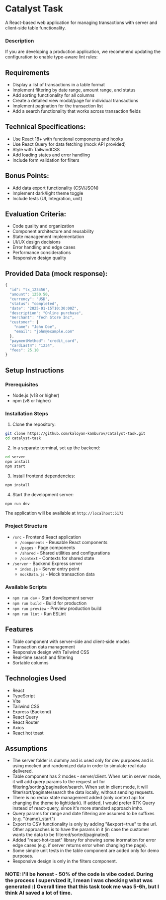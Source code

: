 # Catalyst Task

A React-based web application for managing transactions with server and client-side table functionality.

### Description

If you are developing a production application, we recommend updating the configuration to enable type-aware lint rules:

## Requirements

- Display a list of transactions in a table format
- Implement filtering by date range, amount range, and status
- Add sorting functionality for all columns
- Create a detailed view modal/page for individual transactions
- Implement pagination for the transaction list
- Add a search functionality that works across transaction fields

## Technical Specifications:

- Use React 18+ with functional components and hooks
- Use React Query for data fetching (mock API provided)
- Style with TailwindCSS
- Add loading states and error handling
- Include form validation for filters

## Bonus Points:

- Add data export functionality (CSV/JSON)
- Implement dark/light theme toggle
- Include tests (UI, Integration, unit)

## Evaluation Criteria:

- Code quality and organization
- Component architecture and reusability
- State management implementation
- UI/UX design decisions
- Error handling and edge cases
- Performance considerations
- Responsive design quality

## Provided Data (mock response):

```js
{
  "id": "tx_123456",
  "amount": 1250.50,
  "currency": "USD",
  "status": "completed",
  "date": "2025-01-15T10:30:00Z",
  "description": "Online purchase",
  "merchant": "Tech Store Inc",
  "customer": {
    "name": "John Doe",
    "email": "john@example.com"
  },
  "paymentMethod": "credit_card",
  "cardLast4": "1234",
  "fees": 25.10
}
```

## Setup Instructions

### Prerequisites

- Node.js (v18 or higher)
- npm (v8 or higher)

### Installation Steps

1. Clone the repository:

```bash
git clone https://github.com/kaloyan-kamburov/catalyst-task.git
cd catalyst-task
```

2. In a separate terminal, set up the backend:

```bash
cd server
npm install
npm start
```

3. Install frontend dependencies:

```bash
npm install
```

4. Start the development server:

```bash
npm run dev
```

The application will be available at `http://localhost:5173`

### Project Structure

- `/src` - Frontend React application
  - `/components` - Reusable React components
  - `/pages` - Page components
  - `/shared` - Shared utilities and configurations
  - `/context` - Contexts for shared state
- `/server` - Backend Express server
  - `index.js` - Server entry point
  - `mockData.js` - Mock transaction data

### Available Scripts

- `npm run dev` - Start development server
- `npm run build` - Build for production
- `npm run preview` - Preview production build
- `npm run lint` - Run ESLint

## Features

- Table component with server-side and client-side modes
- Transaction data management
- Responsive design with Tailwind CSS
- Real-time search and filtering
- Sortable columns

## Technologies Used

- React
- TypeScript
- Vite
- Tailwind CSS
- Express (Backend)
- React Query
- React Router
- Axios
- React hot toast

## Assumptions

- The server folder is dummy and is used only for dev purposes and is using mocked and randomized data in order to simulate real data delivered.
- Table component has 2 modes - server/client. When set in server mode, it will add query params to the request url for filtering/sorting/pagination/search. When set in client mode, it will filter/sort/paginate/search the data locally, without sending requests.
- There is no redux state management added (only context api for changing the theme to light/dark). If added, I would prefer RTK Query instead of react-query, since it's more standard approach imho.
- Query params for range and date filtering are assumed to be suffixes (e.g. "{name}\_start")
- Export to CSV functionality is only by adding "&export=true" to the url. Other approaches is to have the params in it (in case the customer wants the data to be filtered/sorted/paginated).
- Added "react-hot-toast" library for showing some inormation for error edge cases (e.g. if server returns error when changing the page).
- Some simple unit tests in the table component are added only for demo purposes.
- Responsive design is only in the filters component.

### NOTE: I'll be honest - 50% of the code is vibe coded. During the process I supervized it, I mean I was checking what was generated :) Overall time that this task took me was 5-6h, but I think AI saved a lot of time.
